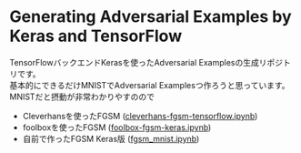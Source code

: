 # Generating Adversarial Examples by Keras and TensorFlow
TensorFlowバックエンドKerasを使ったAdversarial Examplesの生成リポジトリです。  
基本的にできるだけMNISTでAdversarial Examplesつ作ろうと思っています。
MNISTだと摂動が非常わかりやすのので  

- Cleverhansを使ったFGSM ([cleverhans-fgsm-tensorflow.ipynb](notebook/cleverhans-fgsm-tensorflow.ipynb))
- foolboxを使ったFGSM ([foolbox-fgsm-keras.ipynb](notebook/foolbox-fgsm-keras.ipynb))
- 自前で作ったFGSM Keras版 ([fgsm_mnist.ipynb](notebook/fgsm_mnist.ipynb))